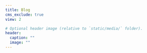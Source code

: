 ```yaml
---
title: Blog
cms_exclude: true
view: 2

# Optional header image (relative to `static/media/` folder).
header:
  caption: ""
  image: ""
---
```

